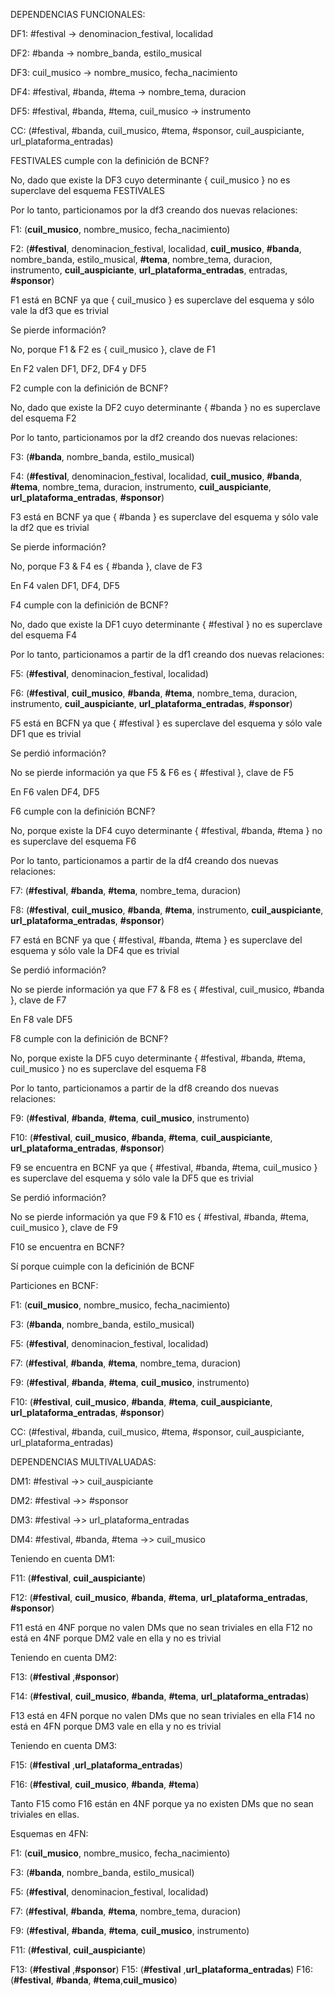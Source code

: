 DEPENDENCIAS FUNCIONALES:

DF1: #festival -> denominacion_festival, localidad

DF2: #banda -> nombre_banda, estilo_musical

DF3: cuil_musico -> nombre_musico, fecha_nacimiento

DF4: #festival, #banda, #tema -> nombre_tema, duracion

DF5: #festival, #banda, #tema, cuil_musico -> instrumento

CC: (#festival, #banda, cuil_musico, #tema, 
	#sponsor, cuil_auspiciante, url_plataforma_entradas)

FESTIVALES cumple con la definición de BCNF?

No, dado que existe la DF3 cuyo determinante { cuil_musico } no es 
	superclave del esquema FESTIVALES

Por lo tanto, particionamos por la df3 creando dos nuevas relaciones:

F1: (**cuil_musico**, nombre_musico, fecha_nacimiento)

F2:  (**#festival**, denominacion_festival, localidad, **cuil_musico**, **#banda**, 
	nombre_banda, estilo_musical, **#tema**, nombre_tema, duracion,
	instrumento, **cuil_auspiciante**, **url_plataforma_entradas**, entradas, **#sponsor**)

F1 está en BCNF ya que { cuil_musico } es superclave del esquema y 
	sólo vale la df3 que es trivial

Se pierde información?

No, porque F1 & F2 es { cuil_musico }, clave de F1

En F2 valen DF1, DF2, DF4 y DF5

F2 cumple con la definición de BCNF?

No, dado que existe la DF2 cuyo determinante { #banda } no es 
	superclave del esquema F2

Por lo tanto, particionamos por la df2 creando dos nuevas relaciones:

F3: (**#banda**, nombre_banda, estilo_musical)

F4:  (**#festival**, denominacion_festival, localidad, **cuil_musico**, **#banda**, 
	**#tema**, nombre_tema, duracion, instrumento, **cuil_auspiciante**, 
	**url_plataforma_entradas**, **#sponsor**)

F3 está en BCNF ya que { #banda } es superclave del esquema y 
	sólo vale la df2 que es trivial

Se pierde información?

No, porque F3 & F4 es { #banda }, clave de F3

En F4 valen  DF1, DF4, DF5

F4 cumple con la definición de BCNF?

No, dado que existe la DF1 cuyo determinante { #festival } no es
	superclave del esquema F4

Por lo tanto, particionamos a partir de la df1 creando dos nuevas relaciones:

F5: (**#festival**, denominacion_festival, localidad)

F6: (**#festival**, **cuil_musico**, **#banda**,  **#tema**, 
	nombre_tema, duracion, instrumento, **cuil_auspiciante**, 
	**url_plataforma_entradas**, **#sponsor**)

F5 está en  BCFN ya que { #festival } es superclave del esquema y
	sólo vale DF1 que es trivial

Se perdió información?

No se pierde información ya que F5 & F6 es { #festival }, clave de F5

En F6 valen DF4, DF5

F6 cumple con la definición BCNF?

No, porque existe la DF4 cuyo determinante { #festival, #banda, #tema } no es superclave del esquema F6

Por lo tanto, particionamos a partir de la df4 creando dos nuevas relaciones:

F7: (**#festival**, **#banda**, **#tema**, nombre_tema, duracion)

F8: (**#festival**, **cuil_musico**, **#banda**,  **#tema**, 
	instrumento, **cuil_auspiciante**, 
	**url_plataforma_entradas**, **#sponsor**)

F7 está en BCNF ya que { #festival, #banda, #tema } es superclave del esquema
	y sólo vale la DF4 que es trivial

Se perdió información?

No se pierde información ya que F7 & F8 es { #festival, cuil_musico, #banda },
	clave de F7

En F8 vale DF5

F8 cumple con la definición de BCNF?

No, porque existe la DF5 cuyo determinante { #festival, #banda, #tema, cuil_musico } no es superclave del esquema F8

Por lo tanto, particionamos a partir de la df8 creando dos nuevas relaciones:

F9: (**#festival**, **#banda**, **#tema**, **cuil_musico**, instrumento)

F10: (**#festival**, **cuil_musico**, **#banda**,  **#tema**, **cuil_auspiciante**,  **url_plataforma_entradas**, **#sponsor**)

F9 se encuentra en BCNF ya que { #festival, #banda, #tema, cuil_musico }
	es superclave del esquema y sólo vale la DF5 que es trivial

Se perdió información?

No se pierde información ya que F9 & F10 es 
	{ #festival, #banda, #tema, cuil_musico }, clave de F9

F10 se encuentra en BCNF?

Sí porque cuimple con la deficinión de BCNF

Particiones en BCNF:

F1: (**cuil_musico**, nombre_musico, fecha_nacimiento)

F3: (**#banda**, nombre_banda, estilo_musical)

F5: (**#festival**, denominacion_festival, localidad)

F7: (**#festival**, **#banda**, **#tema**, nombre_tema, duracion)

F9: (**#festival**, **#banda**, **#tema**, **cuil_musico**, instrumento)

F10: (**#festival**, **cuil_musico**, **#banda**,  **#tema**, **cuil_auspiciante**,  **url_plataforma_entradas**, **#sponsor**)

CC: (#festival, #banda, cuil_musico, #tema, 
	#sponsor, cuil_auspiciante, url_plataforma_entradas)

DEPENDENCIAS MULTIVALUADAS:

DM1: #festival ->> cuil_auspiciante

DM2: #festival ->> #sponsor

DM3: #festival ->> url_plataforma_entradas

DM4: #festival, #banda, #tema ->> cuil_musico

Teniendo en cuenta DM1:

F11: (**#festival**, **cuil_auspiciante**)

F12: (**#festival**, **cuil_musico**, **#banda**,  **#tema**, 	**url_plataforma_entradas**, **#sponsor**)

F11 está en 4NF porque no valen DMs que no sean triviales en ella
F12 no está en 4NF porque DM2 vale en ella y no es trivial

Teniendo en cuenta DM2:

F13: (**#festival** ,**#sponsor**)

F14: (**#festival**, **cuil_musico**, **#banda**,  **#tema**, 	**url_plataforma_entradas**)

F13 está en 4FN porque no valen DMs que no sean triviales en ella
F14 no está en 4FN porque DM3 vale en ella y no es trivial

Teniendo en cuenta DM3:

F15: (**#festival** ,**url_plataforma_entradas**)

F16: (**#festival**, **cuil_musico**, **#banda**,  **#tema**)

Tanto F15 como F16 están en 4NF porque ya no existen DMs que no 
	sean triviales en ellas.

Esquemas en 4FN:

F1: (**cuil_musico**, nombre_musico, fecha_nacimiento)

F3: (**#banda**, nombre_banda, estilo_musical)

F5: (**#festival**, denominacion_festival, localidad)

F7: (**#festival**, **#banda**, **#tema**, nombre_tema, duracion)

F9: (**#festival**, **#banda**, **#tema**, **cuil_musico**, instrumento)

F11: (**#festival**, **cuil_auspiciante**)

F13: (**#festival** ,**#sponsor**)
F15: (**#festival** ,**url_plataforma_entradas**)
F16: (**#festival**, **#banda**, **#tema**,**cuil_musico**)
